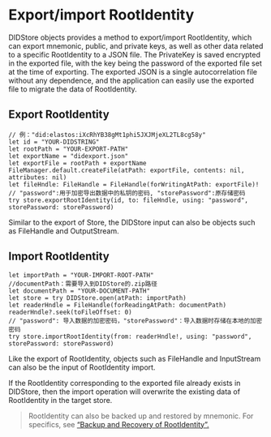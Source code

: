 # Export/import RootIdentity

DIDStore objects provides a method to export/import RootIdentity, which can export mnemonic, public, and private keys, as well as other data related to a specific RootIdentity to a JSON file. The PrivateKey is saved encrypted in the exported file, with the key being the password of the exported file set at the time of exporting. The exported JSON is a single autocorrelation file without any dependence, and the application can easily use the exported file to migrate the data of RootIdentity.

## Export RootIdentity

```
// 例："did:elastos:iXcRhYB38gMt1phi5JXJMjeXL2TL8cg58y"
let id = "YOUR-DIDSTRING"
let rootPath = "YOUR-EXPORT-PATH"
let exportName = "didexport.json"
let exportFile = rootPath + exportName
FileManager.default.createFile(atPath: exportFile, contents: nil, attributes: nil)
let fileHndle: FileHandle = FileHandle(forWritingAtPath: exportFile)!
// "password":用于加密导出数据中的私钥的密码, "storePassword":原存储密码
try store.exportRootIdentity(id, to: fileHndle, using: "password", storePassword: storePassword)
```

Similar to the export of Store, the DIDStore input can also be objects such as FileHandle and OutputStream.

## Import RootIdentity

```
let importPath = "YOUR-IMPORT-ROOT-PATH"
//documentPath：需要导入到DIDStore的.zip路径
let documentPath = "YOUR-DOCUMENT-PATH"
let store = try DIDStore.open(atPath: importPath)
let readerHndle = FileHandle(forReadingAtPath: documentPath)
readerHndle?.seek(toFileOffset: 0)
// "password": 导入数据的加密密码，"storePassword"：导入数据时存储在本地的加密密码
try store.importRootIdentity(from: readerHndle!, using: "password", storePassword: storePassword)
```

Like the export of RootIdentity, objects such as FileHandle and InputStream can also be the input of RootIdentity import.

If the RootIdentity corresponding to the exported file already exists in DIDStore, then the import operation will overwrite the existing data of RootIdentity in the target store.

> RootIdentity can also be backed up and restored by mnemonic. For specifics, see [“Backup and Recovery of RootIdentity”.](../rootidentity/backup-restore-rootidentity.md)
